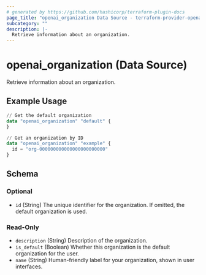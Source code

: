 ```yaml
---
# generated by https://github.com/hashicorp/terraform-plugin-docs
page_title: "openai_organization Data Source - terraform-provider-openai"
subcategory: ""
description: |-
  Retrieve information about an organization.
---
```


# openai_organization (Data Source)

Retrieve information about an organization.

## Example Usage

```terraform
// Get the default organization
data "openai_organization" "default" {
}

// Get an organization by ID
data "openai_organization" "example" {
  id = "org-000000000000000000000000"
}
```

<!-- schema generated by tfplugindocs -->
## Schema

### Optional

- `id` (String) The unique identifier for the organization. If omitted, the default organization is used.

### Read-Only

- `description` (String) Description of the organization.
- `is_default` (Boolean) Whether this organization is the default organization for the user.
- `name` (String) Human-friendly label for your organization, shown in user interfaces.
